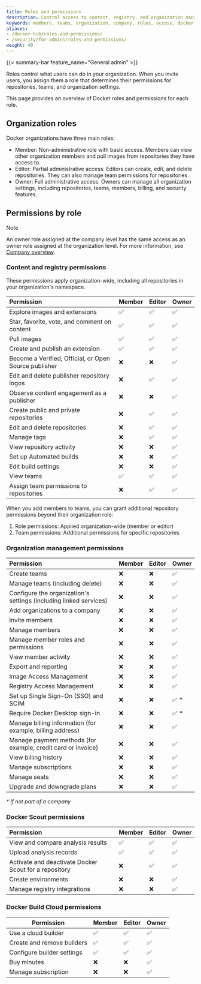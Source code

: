 ```yaml
---
title: Roles and permissions
description: Control access to content, registry, and organization management with roles in your organization.
keywords: members, teams, organization, company, roles, access, docker hub, admin console, security, permissions
aliases:
- /docker-hub/roles-and-permissions/
- /security/for-admins/roles-and-permissions/
weight: 40
---
```


{{< summary-bar feature_name="General admin" >}}

Roles control what users can do in your organization. When you invite users, you assign them a role that determines their permissions for repositories, teams, and organization settings.

This page provides an overview of Docker roles and permissions for each role.

## Organization roles

Docker organizations have three main roles:

- Member: Non-administrative role with basic access. Members can view other organization members and pull images from repositories they have access to.
- Editor: Partial administrative access. Editors can create, edit, and delete repositories. They can also manage team permissions for repositories.
- Owner: Full administrative access. Owners can manage all organization settings, including repositories, teams, members, billing, and security features.

## Permissions by role

> [!NOTE]
>
> An owner role assigned at the company level has the same access as an owner role assigned at the organization level. For more information, see [Company overview](/admin/company/).

### Content and registry permissions

These permissions apply organization-wide, including all repositories in your organization's namespace.

| Permission                                            | Member | Editor | Owner |
| :---------------------------------------------------- | :----- | :----- | :----------------- |
| Explore images and extensions                         | ✅     | ✅     | ✅                 |
| Star, favorite, vote, and comment on content          | ✅     | ✅     | ✅                 |
| Pull images                                           | ✅     | ✅     | ✅                 |
| Create and publish an extension                       | ✅     | ✅     | ✅                 |
| Become a Verified, Official, or Open Source publisher | ❌     | ❌     | ✅                 |
| Edit and delete publisher repository logos            | ❌     | ✅     | ✅                 |
| Observe content engagement as a publisher             | ❌     | ❌     | ✅                 |
| Create public and private repositories                | ❌     | ✅     | ✅                 |
| Edit and delete repositories                          | ❌     | ✅     | ✅                 |
| Manage tags                                           | ❌     | ✅     | ✅                 |
| View repository activity                              | ❌     | ❌     | ✅                 |
| Set up Automated builds                               | ❌     | ❌     | ✅                 |
| Edit build settings                                   | ❌     | ❌     | ✅                 |
| View teams                                            | ✅     | ✅     | ✅                 |
| Assign team permissions to repositories               | ❌     | ✅     | ✅                 |

When you add members to teams, you can grant additional repository permissions
beyond their organization role:

1. Role permissions: Applied organization-wide (member or editor)
2. Team permissions: Additional permissions for specific repositories

### Organization management permissions

| Permission                                                        | Member | Editor | Owner |
| :---------------------------------------------------------------- | :----- | :----- | :----------------- |
| Create teams                                                      | ❌     | ❌     | ✅                 |
| Manage teams (including delete)                                   | ❌     | ❌     | ✅                 |
| Configure the organization's settings (including linked services) | ❌     | ❌     | ✅                 |
| Add organizations to a company                                    | ❌     | ❌     | ✅                 |
| Invite members                                                    | ❌     | ❌     | ✅                 |
| Manage members                                                    | ❌     | ❌     | ✅                 |
| Manage member roles and permissions                               | ❌     | ❌     | ✅                 |
| View member activity                                              | ❌     | ❌     | ✅                 |
| Export and reporting                                              | ❌     | ❌     | ✅                 |
| Image Access Management                                           | ❌     | ❌     | ✅                 |
| Registry Access Management                                        | ❌     | ❌     | ✅                 |
| Set up Single Sign-On (SSO) and SCIM                              | ❌     | ❌     | ✅ \*              |
| Require Docker Desktop sign-in                                    | ❌     | ❌     | ✅ \*              |
| Manage billing information (for example, billing address)                 | ❌     | ❌     | ✅                 |
| Manage payment methods (for example, credit card or invoice)              | ❌     | ❌     | ✅                 |
| View billing history                                              | ❌     | ❌     | ✅                 |
| Manage subscriptions                                              | ❌     | ❌     | ✅                 |
| Manage seats                                                      | ❌     | ❌     | ✅                 |
| Upgrade and downgrade plans                                       | ❌     | ❌     | ✅                 |

_\* If not part of a company_

### Docker Scout permissions

| Permission                                            | Member | Editor | Owner |
| :---------------------------------------------------- | :----- | :----- | :----------------- |
| View and compare analysis results                     | ✅     | ✅     | ✅                 |
| Upload analysis records                               | ✅     | ✅     | ✅                 |
| Activate and deactivate Docker Scout for a repository | ❌     | ✅     | ✅                 |
| Create environments                                   | ❌     | ❌     | ✅                 |
| Manage registry integrations                          | ❌     | ❌     | ✅                 |

### Docker Build Cloud permissions

| Permission                   | Member | Editor | Owner |
| ---------------------------- | :----- | :----- | :----------------- |
| Use a cloud builder          | ✅     | ✅     | ✅                 |
| Create and remove builders   | ✅     | ✅     | ✅                 |
| Configure builder settings   | ✅     | ✅     | ✅                 |
| Buy minutes                  | ❌     | ❌     | ✅                 |
| Manage subscription          | ❌     | ❌     | ✅                 |
